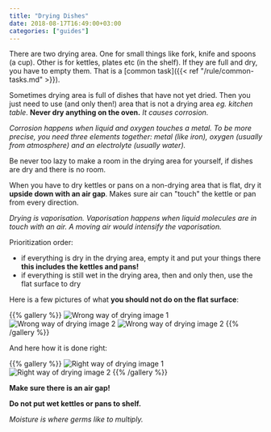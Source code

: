```yaml
---
title: "Drying Dishes"
date: 2018-08-17T16:49:00+03:00
categories: ["guides"]
---
```

There are two drying area. One for small things like fork, knife and spoons (a cup). Other is for kettles, plates etc (in the shelf). If they are full and dry, you have to empty them. That is a [common task]({{< ref "/rule/common-tasks.md" >}}).

Sometimes drying area is full of dishes that have not yet dried. Then you just need to use (and only then!) area that is not a drying area *eg. kitchen table*. **Never dry anything on the oven.** *It causes corrosion.*

*Corrosion happens when liquid and oxygen touches a metal. To be more precise, you need three elements together: metal (like iron), oxygen (usually from atmosphere) and an electrolyte (usually water).*

Be never too lazy to make a room in the drying area for yourself, if dishes are dry and there is no room.

When you have to dry kettles or pans on a non-drying area that is flat, dry it **upside down with an air gap**. Makes sure air can "touch" the kettle or pan from every direction.

*Drying is vaporisation. Vaporisation happens when liquid molecules are in touch with an air. A moving air would intensify the vaporisation.*

Prioritization order:

  - if everything is dry in the drying area, empty it and put your things there **this includes the kettles and pans!**
  - if everything is still wet in the drying area, then and only then, use the flat surface to dry

Here is a few pictures of what **you should not do on the flat surface**:

{{% gallery %}} ![Wrong way of drying image 1](/img/drying-wrong-1.jpg) ![Wrong way of drying image 2](/img/drying-wrong-2.jpg) ![Wrong way of drying image 2](/img/drying-wrong-3.jpg) {{% /gallery %}}

And here how it is done right:

{{% gallery %}} ![Right way of drying image 1](/img/drying-right-1.jpg) ![Right way of drying image 2](/img/drying-right-2.jpg) {{% /gallery %}}

**Make sure there is an air gap!**

**Do not put wet kettles or pans to shelf.**

*Moisture is where germs like to multiply.*
